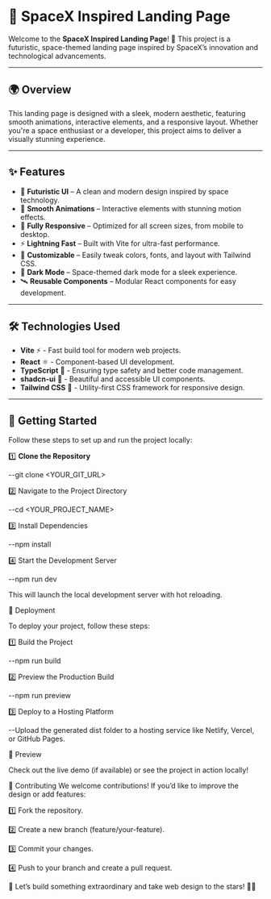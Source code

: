 
# 🚀 SpaceX Inspired Landing Page

Welcome to the **SpaceX Inspired Landing Page**! 🌌 This project is a futuristic, space-themed landing page inspired by SpaceX’s innovation and technological advancements.

---

## 🌍 Overview

This landing page is designed with a sleek, modern aesthetic, featuring smooth animations, interactive elements, and a responsive layout. Whether you're a space enthusiast or a developer, this project aims to deliver a visually stunning experience.

---

## ✨ Features

- 🌠 **Futuristic UI** – A clean and modern design inspired by space technology.  
- 🚀 **Smooth Animations** – Interactive elements with stunning motion effects.  
- 📱 **Fully Responsive** – Optimized for all screen sizes, from mobile to desktop.  
- ⚡ **Lightning Fast** – Built with Vite for ultra-fast performance.  
- 🎨 **Customizable** – Easily tweak colors, fonts, and layout with Tailwind CSS.  
- 🌌 **Dark Mode** – Space-themed dark mode for a sleek experience.  
- 🛰️ **Reusable Components** – Modular React components for easy development.  

---

## 🛠 Technologies Used

- **Vite** ⚡ - Fast build tool for modern web projects.  
- **React** ⚛️ - Component-based UI development.  
- **TypeScript** 📝 - Ensuring type safety and better code management.  
- **shadcn-ui** 🎨 - Beautiful and accessible UI components.  
- **Tailwind CSS** 💨 - Utility-first CSS framework for responsive design.  

---

## 🚀 Getting Started

Follow these steps to set up and run the project locally:

1️⃣ **Clone the Repository**  

--git clone <YOUR_GIT_URL>

2️⃣ Navigate to the Project Directory

--cd <YOUR_PROJECT_NAME>

3️⃣ Install Dependencies

--npm install

4️⃣ Start the Development Server

--npm run dev

This will launch the local development server with hot reloading.

🚢 Deployment

To deploy your project, follow these steps:

1️⃣ Build the Project

--npm run build

2️⃣ Preview the Production Build

--npm run preview

3️⃣ Deploy to a Hosting Platform

--Upload the generated dist folder to a hosting service like Netlify, Vercel, or GitHub Pages.


📸 Preview

Check out the live demo (if available) or see the project in action locally!


🤝 Contributing
We welcome contributions! If you’d like to improve the design or add features:

1️⃣ Fork the repository.

2️⃣ Create a new branch (feature/your-feature).

3️⃣ Commit your changes.

4️⃣ Push to your branch and create a pull request.

🌠 Let’s build something extraordinary and take web design to the stars! 🚀✨

